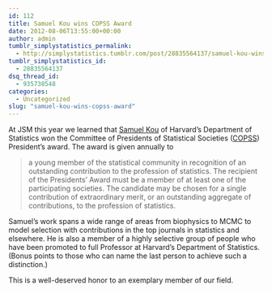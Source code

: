 ```yaml
---
id: 112
title: Samuel Kou wins COPSS Award
date: 2012-08-06T13:55:00+00:00
author: admin
tumblr_simplystatistics_permalink:
  - http://simplystatistics.tumblr.com/post/28835564137/samuel-kou-wins-copss-award
tumblr_simplystatistics_id:
  - 28835564137
dsq_thread_id:
  - 935738548
categories:
  - Uncategorized
slug: "samuel-kou-wins-copss-award"
---
```

At JSM this year we learned that <a href="http://www.people.fas.harvard.edu/~skou/" target="_blank">Samuel Kou</a> of Harvard&#8217;s Department of Statistics won the Committee of Presidents of Statistical Societies (<a href="http://nisla05.niss.org/copss/?q=copss" target="_blank">COPSS</a>) President&#8217;s award. The award is given annually to

> <span>a young member of the statistical community in recognition of an outstanding contribution to the profession of statistics. </span><span>The recipient of the Presidents&#8217; Award must be a member of at least one of the participating societies. The candidate may be chosen for a single contribution of extraordinary merit, or an outstanding aggregate of contributions, to the profession of statistics.</span><span> </span>

Samuel&#8217;s work spans a wide range of areas from biophysics to MCMC to model selection with contributions in the top journals in statistics and elsewhere. He is also a member of a highly selective group of people who have been promoted to full Professor at Harvard&#8217;s Department of Statistics. (Bonus points to those who can name the last person to achieve such a distinction.)

This is a well-deserved honor to an exemplary member of our field.
